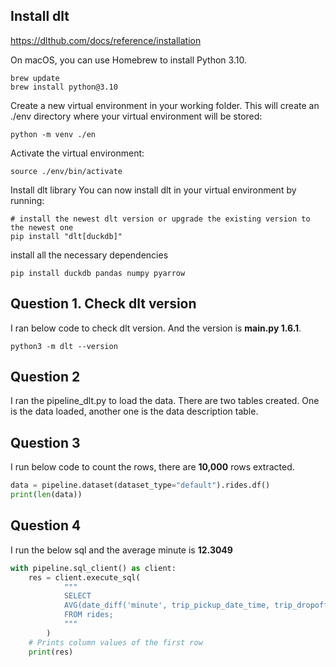 ## Install dlt

https://dlthub.com/docs/reference/installation


On macOS, you can use Homebrew to install Python 3.10.
```ssh
brew update
brew install python@3.10
```

Create a new virtual environment in your working folder. This will create an ./env directory where your virtual environment will be stored:
```ssh
python -m venv ./en
```

Activate the virtual environment:
```ssh
source ./env/bin/activate
```
Install dlt library
You can now install dlt in your virtual environment by running:

```ssh
# install the newest dlt version or upgrade the existing version to the newest one
pip install "dlt[duckdb]"
```

install all the necessary dependencies
```ssh
pip install duckdb pandas numpy pyarrow
```

## Question 1. Check dlt version
I ran below code to check dlt version. And the version is **__main__.py 1.6.1**.
```ssh
python3 -m dlt --version
```

## Question 2
I ran the pipeline_dlt.py to load the data. 
There are two tables created. One is the data loaded, another one is the data description table. 


## Question 3
I run below code to count the rows, there are **10,000** rows extracted.
```python
data = pipeline.dataset(dataset_type="default").rides.df()
print(len(data))
```

## Question 4
I run the below sql and the average minute is **12.3049**
```python
with pipeline.sql_client() as client:
    res = client.execute_sql(
            """
            SELECT
            AVG(date_diff('minute', trip_pickup_date_time, trip_dropoff_date_time))
            FROM rides;
            """
        )
    # Prints column values of the first row
    print(res)
```
